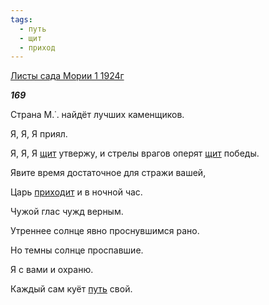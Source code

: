 ```yaml
---
tags:
  - путь
  - щит
  - приход
---
```

[Листы сада Мории 1 1924г](https://127.0.0.1:4002/agni/1924)

___169___

Страна М.˙. найдёт лучших каменщиков.   

Я, Я, Я приял.   

Я, Я, Я [щит](../../../tags/#щит) утвержу, и стрелы врагов оперят [щит](../../../tags/#щит) победы.   

Явите время достаточное для стражи вашей,   

Царь [приходит](../../../tags/#приход) и в ночной час.   

Чужой глас чужд верным.   

Утреннее солнце явно проснувшимся рано.   

Но темны солнце проспавшие.   

Я с вами и охраню.   

Каждый сам куёт [путь](../../../tags/#путь) свой.   

